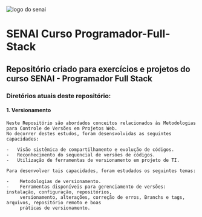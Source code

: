 ![logo do senai](https://clickpetroleoegas.com.br/wp-content/uploads/2020/08/Senai-1024x546-1.jpg)
# SENAI Curso Programador-Full-Stack
## Repositório criado para exercícios e projetos do curso SENAI - Programador Full Stack


### Diretórios atuais deste repositório:


#### 1. **Versionamento**
    Neste Repositório são abordados conceitos relacionados às Metodologias para Controle de Versões em Projetos Web.
    No decorrer destes estudos, foram desensvolvidas as seguintes capacidades:

    -   Visão sistêmica de compartilhamento e evolução de códigos.
    -   Reconhecimento do sequencial de versões de códigos.
    -   Utilização de ferramentas de versionamento em projeto de TI.

    Para desenvolver tais capacidades, foram estudados os seguintes temas:

    -    Metodologias de versionamento.
    -    Ferramentas disponíveis para gerenciamento de versões: instalação, configuração, repositórios,
         versionamento, alterações, correção de erros, Branchs e tags, arquivos, repositório remoto e boas
         práticas de versionamento.


